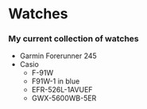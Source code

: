 # Watches

### My current collection of watches

- Garmin Forerunner 245
- Casio
  - F-91W
  - F91W-1 in blue
  - EFR-526L-1AVUEF
  - GWX-5600WB-5ER
